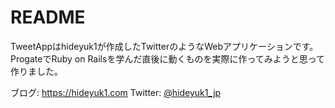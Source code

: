 # README

TweetAppはhideyuk1が作成したTwitterのようなWebアプリケーションです。
ProgateでRuby on Railsを学んだ直後に動くものを実際に作ってみようと思って作りました。

ブログ: https://hideyuk1.com
Twitter: [@hideyuk1_jp](https://twitter.com/hideyuk1_jp)
